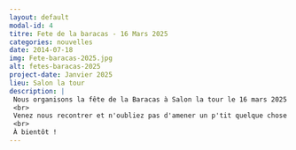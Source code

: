 ```yaml
---
layout: default
modal-id: 4
titre: Fete de la baracas - 16 Mars 2025
categories: nouvelles
date: 2014-07-18
img: Fete-baracas-2025.jpg
alt: fetes-baracas-2025
project-date: Janvier 2025
lieu: Salon la tour
description: |
 Nous organisons la fête de la Baracas à Salon la tour le 16 mars 2025 !
 <br>
 Venez nous recontrer et n'oubliez pas d'amener un p'tit quelque chose pour notre super repas partagé !
 <br>
 À bientôt !
---
```

